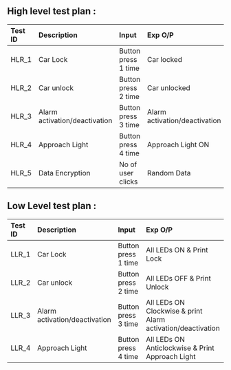 ## High level test plan :

|Test ID | Description |  Input   |   Exp O/P   |   Actual Out   |   Status   |
|:-------|:------------|:-----------|:------------|:---------------|:-----------------|
|HLR_1 | Car Lock| Button press 1 time  |  Car locked    |     Car locked   |  ✅ | 
|HLR_2 |Car unlock| Button press 2 time	 | Car unlocked|	Car unlocked   |✅  |                   
|HLR_3	| Alarm activation/deactivation| Button press 3 time |	 Alarm activation/deactivation | Alarm activation/deactivation|✅ |
|HLR_4|	Approach Light|	Button press 4 time |	Approach Light ON	|Approach Light ON|✅ |
|HLR_5|Data Encryption |No of user clicks | Random Data | Random Data |✅|


## Low Level test plan :
|Test ID | Description |  Input   |   Exp O/P   |   Actual Out   |   Status   |
|:-------|:------------|:-----------|:------------|:---------------|:-----------------|
| LLR_1 | Car Lock| Button press 1 time | All LEDs ON & Print Lock| All LEDs ON & Print Lock |✅ |
| LLR_2 |Car unlock |Button press 2 time| All LEDs OFF & Print Unlock | All LEDs OFF & Print Unlock | ✅ |
| LLR_3 |Alarm activation/deactivation | Button press 3 time | All LEDs ON Clockwise & print Alarm activation/deactivation | All LEDs ON Clockwise & print Alarm activation/deactivation | ✅ |
| LLR_4 |Approach Light|	Button press 4 time | All LEDs ON Anticlockwise & Print Approach Light | All LEDs ON Anticlockwise & Print Approach Light| ✅ |
